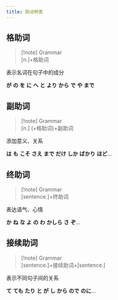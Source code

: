 ```yaml
---
title: 助词种类
---
```

## 格助词  
> [!note] Grammar  
> [n.]+格助词  

表示名词在句子中的成分  

**が** **の** **を** **に** **へ** **と** **より** **から** **で** **や** **まで**  
## 副助词  
> [!note] Grammar  
> [n.] (+格助词)+副助词  

添加意义、关系  

**は** **も** **こそ** **さえ** **まで** **だけ** **しか** **ばかり** **ほど**...  
## 终助词  
> [!note] Grammar  
> [sentence.]+终助词  

表达语气、心情  

**か** **ね** **な** **よ** **の** **わ** **かしら** **さ** **ぞ**…  
## 接续助词  
> [!note] Grammar  
> [sentence.]+接续助词+[sentence.]  

表示不同句子间的关系  

**て** **ても** **たり** **と** **が** **し** **から** **ので** **のに**…  